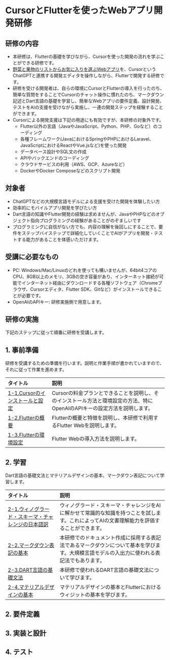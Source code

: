 # CursorとFlutterを使ったWebアプリ開発研修

## 研修の内容
- 本研修は、Flutterの基礎を学びながら、Cursorを使った開発の流れを学ぶことができる研修です。
- [野菜と果物のリストからお気に入りを選ぶWebアプリ](https://david3080.github.io/favapp/index.html)を、CursorというChatGPTと連携する開発エディタを操作しながら、Flutterで開発する研修です。
- 研修を受ける開発者は、自らの環境にCursorとFlutterの導入を行ったのち、簡単な質問をすることでCursorのチャット操作に慣れたのち、マークダウン記述とDart言語の基礎を学習し、簡単なWebアプリの要件定義、設計開発、テストをAIの支援を受けながら実施し、一連の開発ステップを経験することができます。
- Cursorによる開発支援は下記の用途にも有効ですが、本研修の対象外です。
    - Flutter以外の言語（JavaやJavaScript、Python、PHP、Goなど）のコーディング
    - 各種フレームワーク(JavaにおけるSpringやPHPにおけるLaravel、JavaScriptにおけるReactやVue.jsなど)を使った開発
    - データベース設計やSQL文の作成
    - APIやバックエンドのコーディング
    - クラウドサービスの利用（AWS、GCP、Azureなど）
    - DockerやDocker Composeなどのスクリプト開発

## 対象者
- ChatGPTなどの大規模言語モデルによる支援を受けた開発を体験したい方
- 効率的にモバイルアプリ開発を学びたい方
- Dart言語の知識やFlutter開発の経験は求めませんが、JavaやPHPなどのオブジェクト指向プログラミングの経験があることがのぞましいです
- プログラミングに自信がない方でも、内容の理解を後回しにすることで、要件をステップバイステップで詳細化していくことでAIがアプリを開発・テストする能力があることを体感いただけます。

## 受講に必要なもの
- PC: Windows/Mac/Linuxのどれを使っても構いませんが、64bit4コアのCPU、8GB以上のメモリ、3GBの空き容量があり、インターネット接続が可能でインターネット経由にダウンロードする各種ソフトウェア（Chromeブラウザ、Cursorエディタ、Flutter SDK、Gitなど）がインストールできることが必要です。
- OpenAIのAPIキー: 研修実施側で用意します。

## 研修の実施
下記のステップに従って順番に研修を受講します。

## 1. 事前準備
研修を受講するための準備を行います。説明と作業手順が書かれていますので、それに従って作業を進めます。

| タイトル                        | 説明    |
|:--------------------------------|:---------|
| [1-1.Cursorのインストールと設定](./docs/md/1_PREPARE/1-1_CURSOR.md) | Cursorの料金プランとできることを説明し、そのインストール方法と環境設定の方法、特にOpenAIのAPIキーの設定方法を説明します。  |
| [1-2.Flutterの概要](./docs/md/1_PREPARE/1-2_FLUTTER.md) | Flutterの概要と特徴を説明し、本研修で利用するFlutter Webを説明します。 |
| [1-3.Flutterの環境設定](./docs/md/1_PREPARE/1-3_FLUTTER2.md) | Flutter Webの導入方法を説明します。 |

## 2. 学習
Dart言語の基礎文法とマテリアルデザインの基本、マークダウン表記について学習します。

| タイトル                        | 説明    |
|:--------------------------------|:---------|
| [2-1.ウィノグラード・スキーマ・チャレンジの日本語訳](./docs/md/2_STUDY/2-1_WS.md) | ウィノグラード・スキーマ・チャレンジをAIに解かせて常識的な知識を持つことを試します。これによってAIの文書理解能力を評価することができます。 |
| [2-2.マークダウン表記の基本](./docs/md/2_STUDY/2-2_MARKDOWN.md) | 本研修でのドキュメント作成に採用する表記法であるマークダウンについて基本を学びます。大規模言語モデルの入出力に使われる表記法でもあります。 |
| [2-3.DART言語の基礎文法](./docs/md/2_STUDY/2-3_DART.md) | 本研修で使われるDART言語の基礎文法について学びます。 |
| [2-4.マテリアルデザインの基本](./docs/md/2_STUDY/2-3_MATERIAL.md) | マテリアルデザインの基本とFlutterにおけるウィジットの基本を学びます。 |

## 2. 要件定義


## 3. 実装と設計


## 4. テスト

